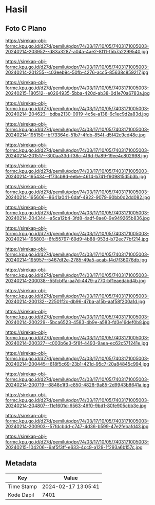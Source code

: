 # Hasil

## Foto C Plano

https://sirekap-obj-formc.kpu.go.id/d27d/pemilu/pdpr/74/03/17/10/05/7403171005003-20240214-203952--d83a3287-a04a-4ae2-8f11-f5b7a2299540.jpg

https://sirekap-obj-formc.kpu.go.id/d27d/pemilu/pdpr/74/03/17/10/05/7403171005003-20240214-201255--c03eeb9c-50fb-4276-acc5-85638c859217.jpg

https://sirekap-obj-formc.kpu.go.id/d27d/pemilu/pdpr/74/03/17/10/05/7403171005003-20240215-180512--e0264935-5bba-420d-ab38-0d1e70a6783a.jpg

https://sirekap-obj-formc.kpu.go.id/d27d/pemilu/pdpr/74/03/17/10/05/7403171005003-20240214-204623--bdba2130-0919-4c5e-a138-6c1ec9d2a83d.jpg

https://sirekap-obj-formc.kpu.go.id/d27d/pemilu/pdpr/74/03/17/10/05/7403171005003-20240214-195150--bf73364d-51b7-4fdb-854f-d5f42c9cd48e.jpg

https://sirekap-obj-formc.kpu.go.id/d27d/pemilu/pdpr/74/03/17/10/05/7403171005003-20240214-201517--300aa33d-f38c-4f6d-9a89-19ee4c802998.jpg

https://sirekap-obj-formc.kpu.go.id/d27d/pemilu/pdpr/74/03/17/10/05/7403171005003-20240214-195434--ff73cb8d-eebe-4614-b741-f909815d5b3b.jpg

https://sirekap-obj-formc.kpu.go.id/d27d/pemilu/pdpr/74/03/17/10/05/7403171005003-20240214-195606--8641a041-6daf-4922-9079-90bb0d2dd082.jpg

https://sirekap-obj-formc.kpu.go.id/d27d/pemilu/pdpr/74/03/17/10/05/7403171005003-20240214-204344--a5ca12b4-3fd8-4adf-8ae0-9e949265b836.jpg

https://sirekap-obj-formc.kpu.go.id/d27d/pemilu/pdpr/74/03/17/10/05/7403171005003-20240214-195803--6fd55797-69d9-4b88-953d-b72ec77bf214.jpg

https://sirekap-obj-formc.kpu.go.id/d27d/pemilu/pdpr/74/03/17/10/05/7403171005003-20240214-195957--5467df2e-2785-49a5-acab-f4d7f36076db.jpg

https://sirekap-obj-formc.kpu.go.id/d27d/pemilu/pdpr/74/03/17/10/05/7403171005003-20240214-200038--55fcbffa-aa7d-4479-a770-bf1eaedabd4b.jpg

https://sirekap-obj-formc.kpu.go.id/d27d/pemilu/pdpr/74/03/17/10/05/7403171005003-20240214-200132--22501f2c-db96-47ba-a15b-aaf58f200a1d.jpg

https://sirekap-obj-formc.kpu.go.id/d27d/pemilu/pdpr/74/03/17/10/05/7403171005003-20240214-200229--5bca6523-4583-4b9e-a583-fd3e16def0b8.jpg

https://sirekap-obj-formc.kpu.go.id/d27d/pemilu/pdpr/74/03/17/10/05/7403171005003-20240214-200327--c003b6e3-5f8f-4493-9aea-ec62c571241e.jpg

https://sirekap-obj-formc.kpu.go.id/d27d/pemilu/pdpr/74/03/17/10/05/7403171005003-20240214-200445--618f5c69-23b1-421d-95c7-20a84845c994.jpg

https://sirekap-obj-formc.kpu.go.id/d27d/pemilu/pdpr/74/03/17/10/05/7403171005003-20240214-200719--6848c1f3-c850-4828-9a85-2d9943b8641a.jpg

https://sirekap-obj-formc.kpu.go.id/d27d/pemilu/pdpr/74/03/17/10/05/7403171005003-20240214-204807--11e1601d-6563-46f0-9bd1-80fe905cbb3e.jpg

https://sirekap-obj-formc.kpu.go.id/d27d/pemilu/pdpr/74/03/17/10/05/7403171005003-20240214-200903--57fdcbdd-c747-4d36-b599-47e2febafd43.jpg

https://sirekap-obj-formc.kpu.go.id/d27d/pemilu/pdpr/74/03/17/10/05/7403171005003-20240215-104206--9af5f3ff-e633-4cc9-a129-1f293a6b157c.jpg


## Metadata

| Key        | Value               |
| ---------- | ------------------- |
| Time Stamp | 2024-02-17 13:05:41 |
| Kode Dapil | 7401                |



